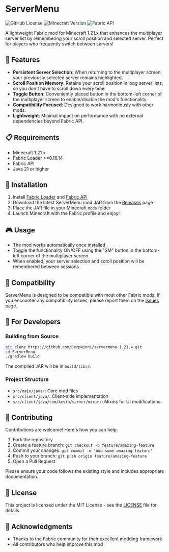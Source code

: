 # ServerMenu

![GitHub License](https://img.shields.io/github/license/Derpwinni/servermenu-1.21.4)
![Minecraft Version](https://img.shields.io/badge/Minecraft-1.21.x-brightgreen)
![Fabric API](https://img.shields.io/badge/Fabric%20API-Required-blue)

A lightweight Fabric mod for Minecraft 1.21.x that enhances the multiplayer server list by remembering your scroll position and selected server. Perfect for players who frequently switch between servers!

## 🚀 Features

- **Persistent Server Selection**: When returning to the multiplayer screen, your previously selected server remains highlighted.
- **Scroll Position Memory**: Retains your scroll position in long server lists, so you don't have to scroll down every time.
- **Toggle Button**: Conveniently placed button in the bottom-left corner of the multiplayer screen to enable/disable the mod's functionality.
- **Compatibility Focused**: Designed to work harmoniously with other mods.
- **Lightweight**: Minimal impact on performance with no external dependencies beyond Fabric API.

## 📋 Requirements

- Minecraft 1.21.x
- Fabric Loader >=0.16.14
- Fabric API
- Java 21 or higher

## 💾 Installation

1. Install [Fabric Loader](https://fabricmc.net/use/) and [Fabric API](https://www.curseforge.com/minecraft/mc-mods/fabric-api)
2. Download the latest ServerMenu mod JAR from the [Releases](https://github.com/Derpwinni/servermenu-1.21.4/releases) page
3. Place the JAR file in your Minecraft `mods` folder
4. Launch Minecraft with the Fabric profile and enjoy!

## 🎮 Usage

- The mod works automatically once installed
- Toggle the functionality ON/OFF using the "SM" button in the bottom-left corner of the multiplayer screen
- When enabled, your server selection and scroll position will be remembered between sessions

## 🧩 Compatibility

ServerMenu is designed to be compatible with most other Fabric mods. If you encounter any compatibility issues, please report them on the [Issues](https://github.com/Derpwinni/servermenu-1.21.4/issues) page.

## 🔧 For Developers

### Building from Source

```bash
git clone https://github.com/Derpwinni/servermenu-1.21.4.git
cd ServerMenu
./gradlew build
```

The compiled JAR will be in `build/libs/`.

### Project Structure

- `src/main/java/`: Core mod files
- `src/client/java/`: Client-side implementation
- `src/client/java/com/kevin/server/mixin/`: Mixins for UI modifications

## 🤝 Contributing

Contributions are welcome! Here's how you can help:

1. Fork the repository
2. Create a feature branch: `git checkout -b feature/amazing-feature`
3. Commit your changes: `git commit -m 'Add some amazing feature'`
4. Push to your branch: `git push origin feature/amazing-feature`
5. Open a Pull Request

Please ensure your code follows the existing style and includes appropriate documentation.

## 📝 License

This project is licensed under the MIT License - see the [LICENSE](LICENSE) file for details.

## 💖 Acknowledgments

- Thanks to the Fabric community for their excellent modding framework
- All contributors who help improve this mod
